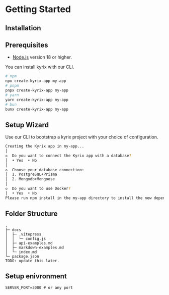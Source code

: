 # Getting Started

## Installation

## Prerequisites

- <a href='https://nodejs.org' target='__blank'>Node.js</a> version 18 or higher.

You can install kyrix with our CLI.

```sh
# npm
npx create-kyrix-app my-app
# pnpm
pnpx create-kyrix-app my-app
# yarn
yarn create-kyrix-app my-app
# bun
bunx create-kyrix-app my-app
```

## Setup Wizard

Use our CLI to bootstrap a kyrix project with your choice of configuration.

```sh
Creating the Kyrix app in my-app...
│
◇  Do you want to connect the Kyrix app with a database?
│  • Yes  • No
│
◇  Choose your database connection:
│  1. PostgreSQL+Prisma
│  2. Mongodb+Mongoose
│
◇  Do you want to use Docker?
│  • Yes  • No
Please run npm install in the my-app directory to install the new dependencies.
```

## Folder Structure

```
.
├─ docs
│  ├─ .vitepress
│  │  └─ config.js
│  ├─ api-examples.md
│  ├─ markdown-examples.md
│  └─ index.md
└─ package.json
TODO: update this later.
```

## Setup enivronment

```env
SERVER_PORT=3000 # or any port
```
